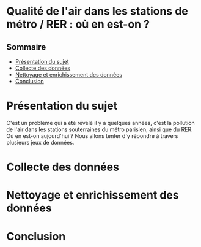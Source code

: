 # Qualité de l'air dans les stations de métro / RER : où en est-on ?
## Sommaire

- [Présentation du sujet](#presentation-du-sujet)
- [Collecte des données](#collecte-des-données)
- [Nettoyage et enrichissement des données](#nettoyage-et-enrichissement-des-données)
- [Conclusion](#conclusion)

# Présentation du sujet

C'est un problème qui a été révélé il y a quelques années, c'est la pollution de l'air dans les stations souterraines du métro parisien, ainsi que du RER. Où en est-on aujourd'hui ? Nous allons tenter d'y répondre à travers plusieurs jeux de données.

# Collecte des données

# Nettoyage et enrichissement des données

# Conclusion
